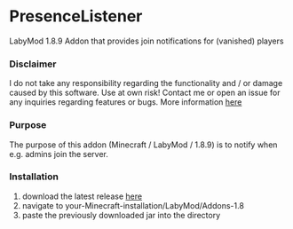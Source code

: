 # PresenceListener
LabyMod 1.8.9 Addon that provides join notifications for (vanished) players
### Disclaimer
I do not take any responsibility regarding the functionality and / or damage caused by this software. Use at own risk! 
Contact me or open an issue for any inquiries regarding features or bugs.
More information [here](https://github.com/Pleezon)

### Purpose
The purpose of this addon (Minecraft / LabyMod / 1.8.9) is to notify when e.g. admins join the server.

### Installation
1. download the latest release [here](https://github.com/Pleezon/PresenceListener/releases)
2. navigate to your-Minecraft-installation/LabyMod/Addons-1.8
3. paste the previously downloaded jar into the directory
